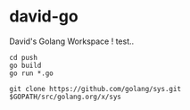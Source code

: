 # david-go
David's Golang Workspace !  test..

```
cd push
go build 
go run *.go
```


```
git clone https://github.com/golang/sys.git $GOPATH/src/golang.org/x/sys
```
